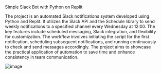 Simple Slack Bot with Python on Replit

The project is an automated Slack notifications system developed using Python and Replit. It utilizes the Slack API and the Schedule library to send weekly notifications to a specified channel every Wednesday at 12:00. The key features include scheduled messaging, Slack integration, and flexibility for customization. The workflow involves initiating the script for the first notification, scheduling subsequent notifications, and running continuously to check and send messages accordingly. The project aims to showcase the practical application of automation to save time and enhance consistency in team communication.

![image](https://github.com/saqlainshabbir/Slack-Bot/assets/154231070/38467c02-897b-44a9-aa0c-57a9c38c1c48)
